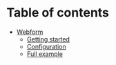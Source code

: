 # Table of contents

* [Webform](README.md)
  * [Getting started](readme/getting-started.md)
  * [Configuration](readme/configuration.md)
  * [Full example](readme/full-example.md)

